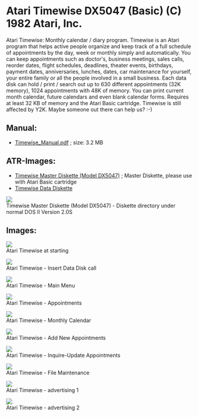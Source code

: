 # Atari Timewise DX5047 (Basic) (C) 1982 Atari, Inc.  
  
Atari Timewise:  Monthly calendar / diary program.  Timewise is an Atari program that helps active people organize and keep track of a full schedule of appointments by the day, week or monthly simply and automatically.  You can keep appointments such as doctor's, business meetings, sales calls, reorder dates, flight schedules, deadlines, theater events, birthdays, payment dates, anniversaries, lunches, dates, car maintenance for yourself, your entire family or all the people involved in a small business.  Each data disk can hold / print / search out up to 630 different appointments (32K memory), 1024 appointments with 48K of memory.  You can print current month calendar, future calendars and even blank calendar forms. Requires at least 32 KB of memory and the Atari Basic cartridge. Timewise is still affected by Y2K. Maybe someone out there can help us? :-)  
  
## Manual:  
- [Timewise_Manual.pdf](attachments/Timewise_Manual.pdf) ; size: 3.2 MB  
  
## ATR-Images:  
- [Timewise Master Diskette (Model DX5047)](attachments/Timewise.atr) ; Master Diskette, please use with Atari Basic cartridge  
- [Timewise Data Diskette](attachments/Data_Diskette.atr)  
  
![](attachments/DIR.jpg)  
Timewise Master Diskette (Model DX5047) - Diskette directory under normal DOS II Version 2.0S   
  
## Images:  
  
![](attachments/Loading.jpg)  
Atari Timewise at starting  
  
![](attachments/Insert+Data+Disk.jpg)  
Atari Timewise - Insert Data Disk call   
  
![](attachments/Main+Menu.jpg)  
Atari Timewise - Main Menu  
  
![](attachments/Appointments.jpg)  
Atari Timewise - Appointments  
  
![](attachments/Monthly+Calendar.jpg)  
Atari Timewise - Monthly Calendar  
  
  
![](attachments/Add+New+Appointments.jpg)  
Atari Timewise - Add New Appointments  
  
![](attachments/Inquire-Update+Appointments.jpg)  
Atari Timewise - Inquire-Update Appointments  
  
  
![](attachments/File+Maintenance.jpg)  
Atari Timewise - File Maintenance  
  
![](attachments/ad+1.png)  
Atari Timewise - advertising 1  
  
![](attachments/ad+2.png)  
Atari Timewise - advertising 2  
  

